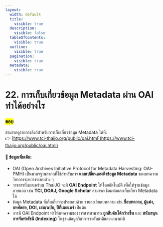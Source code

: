 ```yaml
---
layout:
  width: default
  title:
    visible: true
  description:
    visible: false
  tableOfContents:
    visible: true
  outline:
    visible: true
  pagination:
    visible: true
  metadata:
    visible: true
---
```


# 22. การเก็บเกี่ยวข้อมูล Metadata ผ่าน OAI ทำได้อย่างไร

### <mark style="color:$success;">ตอบ</mark>

สามารถดูรายการลิงก์สำหรับการเก็บเกี่ยวข้อมูล Metadata ได้ที่:\
👉 [https://www.tci-thaijo.org/public/oai.html](https://www.tci-thaijo.org/public/oai.html)

#### 📖 ข้อมูลเพิ่มเติม:

* OAI (Open Archives Initiative Protocol for Metadata Harvesting: OAI-PMH) เป็นมาตรฐานสากลที่ใช้สำหรับการ **แลกเปลี่ยนและดึงข้อมูล Metadata** ของบทความวิชาการระหว่างระบบต่าง ๆ
* วารสารที่เผยแพร่บน ThaiJO จะมี **OAI Endpoint** ให้โดยอัตโนมัติ เพื่อให้ฐานข้อมูลภายนอก เช่น **TCI, DOAJ, Google Scholar** สามารถเชื่อมต่อและเก็บเกี่ยว Metadata ได้
* ข้อมูล Metadata ที่เก็บเกี่ยวจะประกอบด้วย รายละเอียดบทความ เช่น **ชื่อบทความ, ผู้แต่ง, บทคัดย่อ, DOI, เล่ม/ฉบับ, ปีที่เผยแพร่** เป็นต้น
* การมี OAI Endpoint ทำให้บทความของวารสารสามารถ **ถูกสืบค้นได้กว้างขึ้น** และ **สนับสนุนการจัดทำดัชนี (Indexing)** ในฐานข้อมูลวิชาการระดับชาติและนานาชาติ
